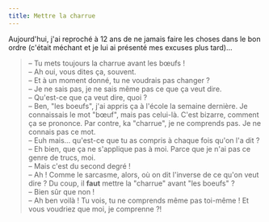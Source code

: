 ```yaml
---
title: Mettre la charrue
---
```


Aujourd'hui, j'ai reproché à 12 ans de ne jamais faire les choses dans le bon ordre (c'était méchant et je lui ai présenté mes excuses plus tard)…

> – Tu mets toujours la charrue avant les bœufs !  
> – Ah oui, vous dites ça, souvent.  
> – Et à un moment donné, tu ne voudrais pas changer ?  
> – Je ne sais pas, je ne sais même pas ce que ça veut dire.  
> – Qu'est-ce que ça veut dire, quoi ?  
> – Ben, "les boeufs", j'ai appris ça à l'école la semaine dernière. Je connaissais le mot "bœuf", mais pas celui-là. C'est bizarre, comment ça se prononce. Par contre, ka "charrue", je ne comprends pas. Je ne connais pas ce mot.  
> – Euh mais… qu'est-ce que tu as compris à chaque fois qu'on l'a dit ?  
> – Eh bien, que ça ne s'applique pas à moi. Parce que je n'ai pas ce genre de trucs, moi.  
> – Mais c'est du second degré !  
> – Ah ! Comme le sarcasme, alors, où on dit l'inverse de ce qu'on veut dire ? Du coup, il **faut** mettre la "charrue" avant "les boeufs" ?  
> – Bien sûr que non !  
> – Ah ben voilà ! Tu vois, tu ne comprends même pas toi-même ! Et vous voudriez que moi, je comprenne ?!
